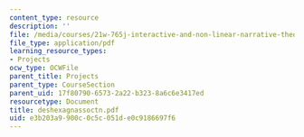 ```yaml
---
content_type: resource
description: ''
file: /media/courses/21w-765j-interactive-and-non-linear-narrative-theory-and-practice-spring-2004/e3b203a9900c0c5c051de0c9186697f6_deshexagnassoctn.pdf
file_type: application/pdf
learning_resource_types:
- Projects
ocw_type: OCWFile
parent_title: Projects
parent_type: CourseSection
parent_uid: 17f80790-6573-2a22-b323-8a6c6e3417ed
resourcetype: Document
title: deshexagnassoctn.pdf
uid: e3b203a9-900c-0c5c-051d-e0c9186697f6
---
```

